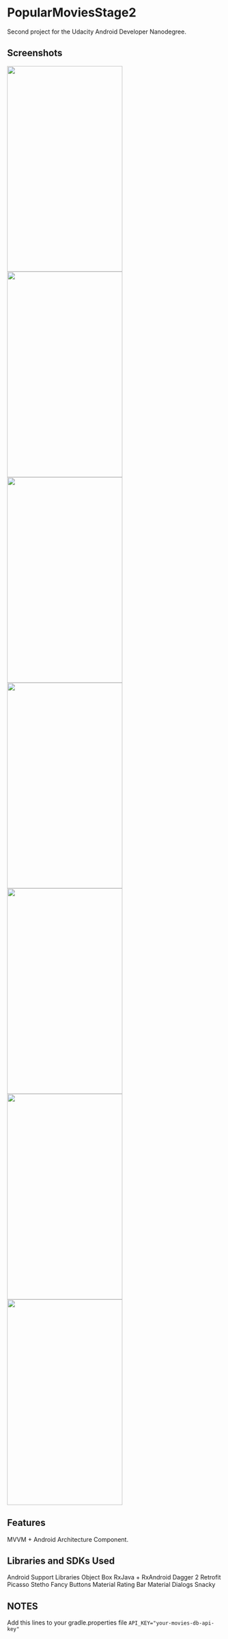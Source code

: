 # PopularMoviesStage2
Second project for the Udacity Android Developer Nanodegree.

## Screenshots
<img src="screenshots/Screenshot_20180305-012947.png" height="480" width="270">  <img src="screenshots/Screenshot_20180305-012952.png" height="480" width="270">
<img src="screenshots/Screenshot_20180305-012956.png" height="480" width="270">  <img src="screenshots/Screenshot_20180305-013019.png" height="480" width="270">
<img src="screenshots/Screenshot_20180305-013032.png" height="480" width="270">  <img src="screenshots/Screenshot_20180305-013041.png" height="480" width="270">
<img src="screenshots/Screenshot_20180305-013127.png" height="480" width="270">

## Features
MVVM + Android Architecture Component.

## Libraries and SDKs Used
Android Support Libraries
Object Box
RxJava + RxAndroid
Dagger 2
Retrofit
Picasso
Stetho
Fancy Buttons
Material Rating Bar
Material Dialogs
Snacky


## NOTES
Add this lines to your gradle.properties file `API_KEY="your-movies-db-api-key"`
